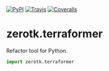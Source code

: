 [![PyPI](https://img.shields.io/pypi/v/zerotk.terraformer.svg?style=flat-square)](https://pypi.python.org/pypi/zerotk.terraformer)
[![Travis](https://img.shields.io/travis/zerotk/terraformer.svg?style=flat-square)](https://travis-ci.org/zerotk/terraformer)
[![Coveralls](https://img.shields.io/coveralls/zerotk/terraformer.svg?style=flat-square)](https://coveralls.io/github/zerotk/terraformer)

# zerotk.terraformer

Refactor tool for Python.

```python
import zerotk.terraformer
```
